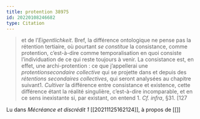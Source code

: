 ```yaml
---
title: protention 38975
id: 20220108246682
type: Citation
---
```


> et de l’*Eigentlichkeit*. Bref, la différence ontologique ne pense pas la rétention tertiaire, où pourtant *se constitue* la consistance, comme protention, c’est-à-dire comme temporalisation en quoi consiste l’individuation de ce qui reste toujours à venir. La consistance est, en effet, une archi-protention : ce que j’appellerai une *protentionsecondaire collective* qui se projette dans et depuis des *rétentions secondaires collectives*, qui seront analysées au chapitre suivant1. *Cultiver* la différence entre consistance et existence, cette différence étant la réalité singulière, c’est-à-dire incomparable, et en ce sens inexistante si, par existant, on entend 1. *Cf. infra*, §31. [127

Lu dans *Mécréance et discrédit 1* [[20211125162124]], à propos de [[]]